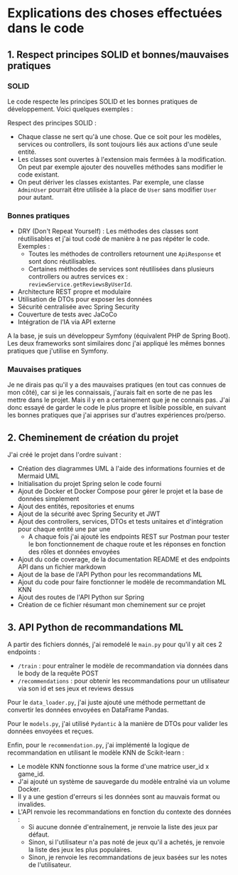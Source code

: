 # Explications des choses effectuées dans le code

## 1. Respect principes SOLID et bonnes/mauvaises pratiques

### SOLID
Le code respecte les principes SOLID et les bonnes pratiques de développement. Voici quelques exemples :

Respect des principes SOLID :
- Chaque classe ne sert qu'à une chose. Que ce soit pour les modèles, services ou controllers, ils sont toujours liés aux actions d'une seule entité.
- Les classes sont ouvertes à l'extension mais fermées à la modification. On peut par exemple ajouter des nouvelles méthodes sans modifier le code existant.
- On peut dériver les classes existantes. Par exemple, une classe `AdminUser` pourrait être utilisée à la place de `User` sans modifier `User` pour autant.

### Bonnes pratiques

- DRY (Don't Repeat Yourself) : Les méthodes des classes sont réutilisables et j'ai tout codé de manière à ne pas répéter le code. Exemples :
    - Toutes les méthodes de controllers retournent une `ApiResponse` et sont donc réutilisables.
    - Certaines méthodes de services sont réutilisées dans plusieurs controllers ou autres services ex : `reviewService.getReviewsByUserId`.
- Architecture REST propre et modulaire
- Utilisation de DTOs pour exposer les données
- Sécurité centralisée avec Spring Security
- Couverture de tests avec JaCoCo
- Intégration de l’IA via API externe

A la base, je suis un développeur Symfony (équivalent PHP de Spring Boot). Les deux frameworks sont similaires donc j'ai appliqué les mêmes bonnes pratiques que j'utilise en Symfony.

### Mauvaises pratiques

Je ne dirais pas qu'il y a des mauvaises pratiques (en tout cas connues de mon côté), car si je les connaissais, j'aurais fait en sorte de ne pas les mettre dans le projet.
Mais il y en a certainement que je ne connais pas. J'ai donc essayé de garder le code le plus propre et lisible possible, en suivant les bonnes pratiques que j'ai apprises sur d'autres expériences pro/perso.

## 2. Cheminement de création du projet

J'ai créé le projet dans l'ordre suivant :
- Création des diagrammes UML à l'aide des informations fournies et de Mermaid UML
- Initialisation du projet Spring selon le code fourni
- Ajout de Docker et Docker Compose pour gérer le projet et la base de données simplement
- Ajout des entités, repositories et enums
- Ajout de la sécurité avec Spring Security et JWT
- Ajout des controllers, services, DTOs et tests unitaires et d'intégration pour chaque entité une par une
    - A chaque fois j'ai ajouté les endpoints REST sur Postman pour tester le bon fonctionnement de chaque route et les réponses en fonction des rôles et données envoyées
- Ajout du code coverage, de la documentation README et des endpoints API dans un fichier markdown
- Ajout de la base de l'API Python pour les recommandations ML
- Ajout du code pour faire fonctionner le modèle de recommandation ML KNN
- Ajout des routes de l'API Python sur Spring
- Création de ce fichier résumant mon cheminement sur ce projet

## 3. API Python de recommandations ML

A partir des fichiers donnés, j'ai remodelé le `main.py` pour qu'il y ait ces 2 endpoints :
- `/train` : pour entraîner le modèle de recommandation via données dans le body de la requête POST
- `/recommendations` : pour obtenir les recommandations pour un utilisateur via son id et ses jeux et reviews dessus

Pour le `data_loader.py`, j'ai juste ajouté une méthode permettant de convertir les données envoyées en DataFrame Pandas.

Pour le `models.py`, j'ai utilisé `Pydantic` à la manière de DTOs pour valider les données envoyées et reçues.

Enfin, pour le `recommendation.py`, j'ai implémenté la logique de recommandation en utilisant le modèle KNN de Scikit-learn :
- Le modèle KNN fonctionne sous la forme d'une matrice user_id x game_id.
- J'ai ajouté un système de sauvegarde du modèle entraîné via un volume Docker.
- Il y a une gestion d'erreurs si les données sont au mauvais format ou invalides.
- L'API renvoie les recommandations en fonction du contexte des données :
    - Si aucune donnée d'entraînement, je renvoie la liste des jeux par défaut.
    - Sinon, si l'utilisateur n'a pas noté de jeux qu'il a achetés, je renvoie la liste des jeux les plus populaires.
    - Sinon, je renvoie les recommandations de jeux basées sur les notes de l'utilisateur.
